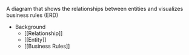 A diagram that shows the relationships between entities and visualizes business rules (ERD)
 
- Background
	- [[Relationship]]
	- [[Entity]]
	- [[Business Rules]]